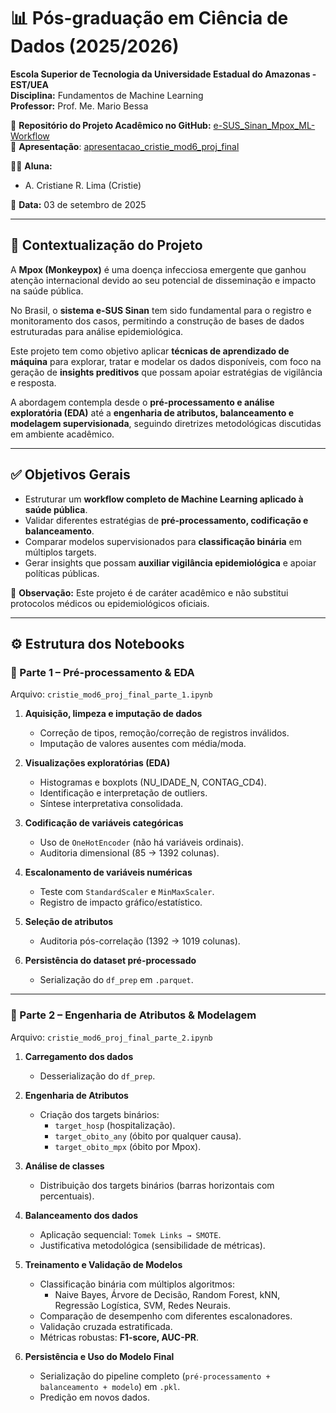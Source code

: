 # 📊 Pós-graduação em Ciência de Dados (2025/2026)  

**Escola Superior de Tecnologia da Universidade Estadual do Amazonas - EST/UEA**  
**Disciplina:** Fundamentos de Machine Learning  
**Professor:** Prof. Me. Mario Bessa  

📂 **Repositório do Projeto Acadêmico no GitHub:** [e-SUS_Sinan_Mpox_ML-Workflow](https://github.com/Cristie-Lima/e-SUS_Sinan_Mpox_ML-Workflow)  
📂 **Apresentação**: [apresentacao_cristie_mod6_proj_final](https://notebooksharing.space/view/ad4ad08282cd79b1e1142bf85b9efe75919dd5bbd9a2bf66d6e493c50283e537#displayOptions=)

👩‍🎓 **Aluna:**  
- A. Cristiane R. Lima (Cristie)  

📅 **Data:** 03 de setembro de 2025  

---

## 📌 Contextualização do Projeto

A **Mpox (Monkeypox)** é uma doença infecciosa emergente que ganhou atenção internacional devido ao seu potencial de disseminação e impacto na saúde pública.  

No Brasil, o **sistema e-SUS Sinan** tem sido fundamental para o registro e monitoramento dos casos, permitindo a construção de bases de dados estruturadas para análise epidemiológica.  

Este projeto tem como objetivo aplicar **técnicas de aprendizado de máquina** para explorar, tratar e modelar os dados disponíveis, com foco na geração de **insights preditivos** que possam apoiar estratégias de vigilância e resposta.  

A abordagem contempla desde o **pré-processamento e análise exploratória (EDA)** até a **engenharia de atributos, balanceamento e modelagem supervisionada**, seguindo diretrizes metodológicas discutidas em ambiente acadêmico.  

---

## ✅ Objetivos Gerais
- Estruturar um **workflow completo de Machine Learning aplicado à saúde pública**.  
- Validar diferentes estratégias de **pré-processamento, codificação e balanceamento**.  
- Comparar modelos supervisionados para **classificação binária** em múltiplos targets.  
- Gerar insights que possam **auxiliar vigilância epidemiológica** e apoiar políticas públicas.  

📌 **Observação:** Este projeto é de caráter acadêmico e não substitui protocolos médicos ou epidemiológicos oficiais.  

---

## ⚙️ Estrutura dos Notebooks

### 🔹 Parte 1 – Pré-processamento & EDA  
Arquivo: `cristie_mod6_proj_final_parte_1.ipynb`  

1. **Aquisição, limpeza e imputação de dados**  
   - Correção de tipos, remoção/correção de registros inválidos.  
   - Imputação de valores ausentes com média/moda.  

2. **Visualizações exploratórias (EDA)**  
   - Histogramas e boxplots (NU_IDADE_N, CONTAG_CD4).  
   - Identificação e interpretação de outliers.  
   - Síntese interpretativa consolidada.  

3. **Codificação de variáveis categóricas**  
   - Uso de `OneHotEncoder` (não há variáveis ordinais).  
   - Auditoria dimensional (85 → 1392 colunas).  

4. **Escalonamento de variáveis numéricas**  
   - Teste com `StandardScaler` e `MinMaxScaler`.  
   - Registro de impacto gráfico/estatístico.  

5. **Seleção de atributos**  
   - Auditoria pós-correlação (1392 → 1019 colunas).  

6. **Persistência do dataset pré-processado**  
   - Serialização do `df_prep` em `.parquet`.  

---

### 🔹 Parte 2 – Engenharia de Atributos & Modelagem  
Arquivo: `cristie_mod6_proj_final_parte_2.ipynb`  

1. **Carregamento dos dados**  
   - Desserialização do `df_prep`.  

2. **Engenharia de Atributos**  
   - Criação dos targets binários:  
     - `target_hosp` (hospitalização).  
     - `target_obito_any` (óbito por qualquer causa).  
     - `target_obito_mpx` (óbito por Mpox).  

3. **Análise de classes**  
   - Distribuição dos targets binários (barras horizontais com percentuais).  

4. **Balanceamento dos dados**  
   - Aplicação sequencial: `Tomek Links → SMOTE`.  
   - Justificativa metodológica (sensibilidade de métricas).  

5. **Treinamento e Validação de Modelos**  
   - Classificação binária com múltiplos algoritmos:  
     - Naive Bayes, Árvore de Decisão, Random Forest, kNN, Regressão Logística, SVM, Redes Neurais.  
   - Comparação de desempenho com diferentes escalonadores.  
   - Validação cruzada estratificada.  
   - Métricas robustas: **F1-score, AUC-PR**.  

6. **Persistência e Uso do Modelo Final**  
   - Serialização do pipeline completo (`pré-processamento + balanceamento + modelo`) em `.pkl`.  
   - Predição em novos dados.  
